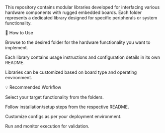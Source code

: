 This repository contains modular libraries developed for interfacing various hardware components with rugged embedded boards. Each folder represents a dedicated library designed for specific peripherals or system functionality.

📘 How to Use
  
  Browse to the desired folder for the hardware functionality you want to implement.

  Each library contains usage instructions and configuration details in its own README.
  
  Libraries can be customized based on board type and operating environment.

💡 Recommended Workflow
  
  Select your target functionality from the folders.
  
  Follow installation/setup steps from the respective README.
  
  Customize configs as per your deployment environment.
  
  Run and monitor execution for validation.
